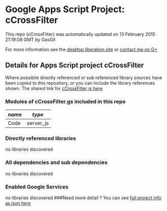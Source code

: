 # Google Apps Script Project: cCrossFilter
This repo (cCrossFilter) was automatically updated on 13 February 2015 21:19:08 GMT by GasGit

For more information see the [desktop liberation site](http://ramblings.mcpher.com/Home/excelquirks/drivesdk/gettinggithubready "desktop liberation") or [contact me on G+](https://plus.google.com/+BruceMcpherson "Bruce McPherson - GDE")
## Details for Apps Script project cCrossFilter
Where possibile directly referenced or sub referenced library sources have been copied to this repository, or you can include the library references shown. 
The shared link for [cCrossFilter is here](https://script.google.com/d/1vDoh4PMd5hTYtvAMCh9KuCe7N1ab9zKnD15IFn4SIMDYYMODTj8Mx_Dr/edit?usp=sharing "open in the GAS IDE")

### Modules of cCrossFilter.gs included in this repo
*name*|*type*
--- | --- 
Code| server_js
### Directly referenced libraries
no libraries discovered
### All dependencies and sub dependencies
no libraries discovered
### Enabled Google Services
no libraries discovered
###Need more detail ?
You can see [full project info as json here](info.json)
